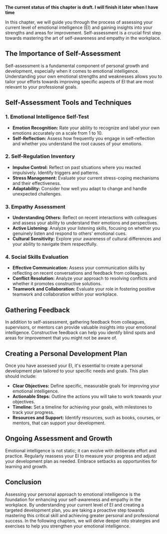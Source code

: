 **The current status of this chapter is draft. I will finish it later when I have time**

In this chapter, we will guide you through the process of assessing your current level of emotional intelligence (EI) and gaining insights into your strengths and areas for improvement. Self-assessment is a crucial first step towards mastering the art of self-awareness and empathy in the workplace.

The Importance of Self-Assessment
---------------------------------

Self-assessment is a fundamental component of personal growth and development, especially when it comes to emotional intelligence. Understanding your own emotional strengths and weaknesses allows you to tailor your efforts towards improving specific aspects of EI that are most relevant to your professional goals.

Self-Assessment Tools and Techniques
------------------------------------

### 1. **Emotional Intelligence Self-Test**

* **Emotion Recognition:** Rate your ability to recognize and label your own emotions accurately on a scale from 1 to 10.
* **Self-Reflection:** Assess how frequently you engage in self-reflection and whether you understand the root causes of your emotions.

### 2. **Self-Regulation Inventory**

* **Impulse Control:** Reflect on past situations where you reacted impulsively. Identify triggers and patterns.
* **Stress Management:** Evaluate your current stress-coping mechanisms and their effectiveness.
* **Adaptability:** Consider how well you adapt to change and handle unexpected challenges.

### 3. **Empathy Assessment**

* **Understanding Others:** Reflect on recent interactions with colleagues and assess your ability to understand their emotions and perspectives.
* **Active Listening:** Analyze your listening skills, focusing on whether you genuinely listen and respond to others' emotional cues.
* **Cultural Sensitivity:** Explore your awareness of cultural differences and your ability to navigate them respectfully.

### 4. **Social Skills Evaluation**

* **Effective Communication:** Assess your communication skills by reflecting on recent conversations and feedback from colleagues.
* **Conflict Resolution:** Analyze your approach to resolving conflicts and whether it promotes constructive solutions.
* **Teamwork and Collaboration:** Evaluate your role in fostering positive teamwork and collaboration within your workplace.

Gathering Feedback
------------------

In addition to self-assessment, gathering feedback from colleagues, supervisors, or mentors can provide valuable insights into your emotional intelligence. Constructive feedback can help you identify blind spots and areas for improvement that you might not be aware of.

Creating a Personal Development Plan
------------------------------------

Once you have assessed your EI, it's essential to create a personal development plan tailored to your specific needs and goals. This plan should include:

* **Clear Objectives:** Define specific, measurable goals for improving your emotional intelligence.
* **Actionable Steps:** Outline the actions you will take to work towards your objectives.
* **Timeline:** Set a timeline for achieving your goals, with milestones to track your progress.
* **Resources and Support:** Identify resources, such as books, courses, or mentors, that can support your development.

Ongoing Assessment and Growth
-----------------------------

Emotional intelligence is not static; it can evolve with deliberate effort and practice. Regularly reassess your EI to measure your progress and adjust your development plan as needed. Embrace setbacks as opportunities for learning and growth.

Conclusion
----------

Assessing your personal approach to emotional intelligence is the foundation for enhancing your self-awareness and empathy in the workplace. By understanding your current level of EI and creating a targeted development plan, you are taking a proactive step towards mastering this critical skill and achieving greater personal and professional success. In the following chapters, we will delve deeper into strategies and exercises to help you strengthen your emotional intelligence.
